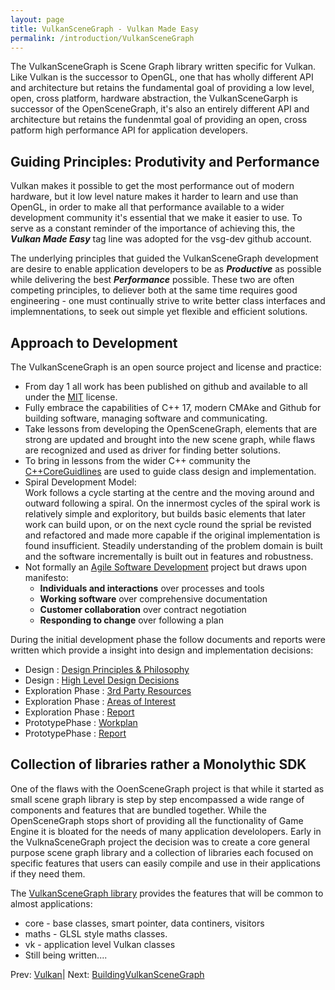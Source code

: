 ```yaml
---
layout: page
title: VulkanSceneGraph - Vulkan Made Easy
permalink: /introduction/VulkanSceneGraph
---
```


The VulkanSceneGraph is Scene Graph library written specific for Vulkan. Like Vulkan is the successor to OpenGL, one that has wholly different API and architecture but retains the fundamental goal of providing a low level, open, cross platform, hardware abstraction, the VulkanSceneGarph is successor of the OpenSceneGraph, it's also an entirely different API and architecture but retains the fundenmtal goal of providing an open, cross patform high performance API for application developers.

## Guiding Principles: Produtivity and Performance

Vulkan makes it possible to get the most performance out of modern hardware, but it low level nature makes it harder to learn and use than OpenGL, in order to make all that performance available to a wider development community it's essential that we make it easier to use. To serve as a constant reminder of the importance of achieving this, the ***Vulkan Made Easy*** tag line was adopted for the vsg-dev github account.

The underlying principles that guided the VulkanSceneGraph development are desire to enable application developers to be as ***Productive*** as possible while delivering the best ***Performance*** possible.  These two are often competing principles, to deliever both at the same time requires good engineering - one must continually strive to write better class interfaces and implemnentations, to seek out simple yet flexible and efficient solutions.

## Approach to Development

The VulkanSceneGraph is an open source project and license and practice:
* From day 1 all work has been published on github and available to all under the [MIT](https://github.com/vsg-dev/VulkanSceneGraph/blob/master/LICENSE.md) license.
* Fully embrace the capabilities of C++ 17, modern CMAke and Github for building software, managing software and communicating.
* Take lessons from developing the OpenSceneGraph, elements that are strong are updated and brought into the new scene graph, while flaws are recognized and used as driver for finding better solutions.
* To bring in lessons from the wider C++ community the [C++CoreGuidlines](https://isocpp.github.io/CppCoreGuidelines/CppCoreGuidelines) are used to guide class design and implementation.
* Spiral Development Model:  
Work follows a cycle starting at the centre and the moving around and outward following a spiral. On the innermost cycles of the spiral work is relatively simple and exploritory, but builds basic elements that later work can build upon, or on the next cycle round the sprial be revisted and refactored and made more capable if the original implementation is found insufficient. Steadily understanding of the problem domain is built and the software incrementally is built out in features and robustness.
* Not formally an [Agile Software Development](https://en.wikipedia.org/wiki/Agile_software_development) project but draws upon manifesto:
    * **Individuals and interactions** over processes and tools
    * **Working software** over comprehensive documentation
    * **Customer collaboration** over contract negotiation
    * **Responding to change** over following a plan 
    
During the initial development phase the follow documents and reports were written which provide a insight into design and implementation decisions:

* Design : [Design Principles & Philosophy](docs/Design/DesignPrinciplesAndPhilosophy.md)
* Design : [High Level Design Decisions](docs/Design/HighLevelDesignDecisions.md)
* Exploration Phase : [3rd Party Resources](docs/ExplorationPhase/3rdPartyResources.md)
* Exploration Phase : [Areas of Interest](docs/ExplorationPhase/AreasOfInterest.md)
* Exploration Phase : [Report](docs/ExplorationPhase/VulkanSceneGraphExplorationPhaseReport.md)
* PrototypePhase : [Workplan](docs/PrototypePhase/Workplan.md)
* PrototypePhase : [Report](docs/PrototypePhase/PrototypePhaseReport.md)

## Collection of libraries rather a Monolythic SDK

One of the flaws with the OoenSceneGraph project is that while it started as small scene graph library is step by step encompassed a wide range of components and features that are bundled together. While the OpenSceneGraph stops short of providing all the functionality of Game Engine it is bloated for the needs of many application develolopers.  Early in the VulknaSceneGraph project the decision was to create a core general purpose scene graph library and a collection of libraries each focused on specific features that users can easily compile and use in their applications if they need them.

The [VulkanSceneGraph library](https://github.com/vsg-dev/VulkanSceneGraph/tree/master/include/vsg) provides the features that will be common to almost applications:

* core - base classes, smart pointer, data continers, visitors
* maths - GLSL style maths classes.
* vk - application level Vulkan classes
* Still being written....

 Prev: [Vulkan](Vulkan.md)| Next: [BuildingVulkanSceneGraph](BuildingVulkanSceneGraph.md)
